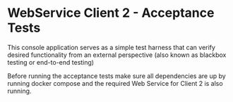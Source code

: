 ﻿# WebService Client 2  - Acceptance Tests

This console application serves as a simple test harness that can verify desired functionality from an external perspective
(also known as blackbox testing or end-to-end testing)

Before running the acceptance tests make sure all dependencies are up by running docker compose and the
required Web Service for Client 2 is also running.